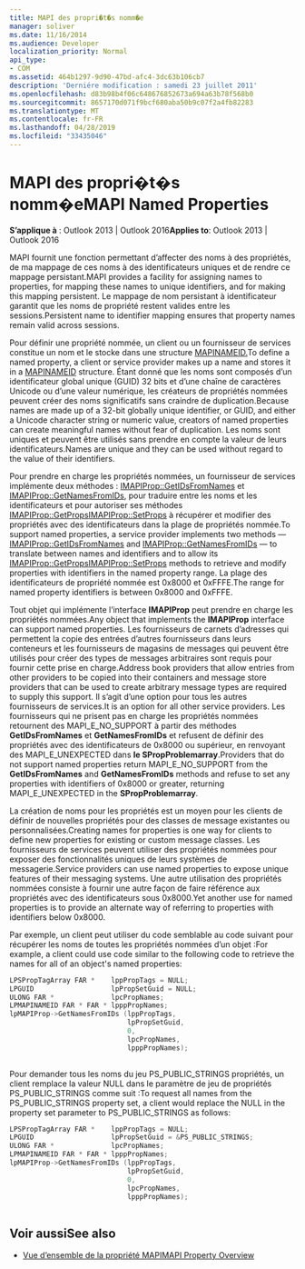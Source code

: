 ```yaml
---
title: MAPI des propri�t�s nomm�e
manager: soliver
ms.date: 11/16/2014
ms.audience: Developer
localization_priority: Normal
api_type:
- COM
ms.assetid: 464b1297-9d90-47bd-afc4-3dc63b106cb7
description: 'Derniére modification : samedi 23 juillet 2011'
ms.openlocfilehash: d83b98b4f06c648676852673a694a63b78f568b0
ms.sourcegitcommit: 8657170d071f9bcf680aba50b9c07f2a4fb82283
ms.translationtype: MT
ms.contentlocale: fr-FR
ms.lasthandoff: 04/28/2019
ms.locfileid: "33435046"
---
```

# <a name="mapi-named-properties"></a><span data-ttu-id="7541f-103">MAPI des propri�t�s nomm�e</span><span class="sxs-lookup"><span data-stu-id="7541f-103">MAPI Named Properties</span></span>
 
<span data-ttu-id="7541f-104">**S’applique à** : Outlook 2013 | Outlook 2016</span><span class="sxs-lookup"><span data-stu-id="7541f-104">**Applies to**: Outlook 2013 | Outlook 2016</span></span> 
  
<span data-ttu-id="7541f-105">MAPI fournit une fonction permettant d’affecter des noms à des propriétés, de ma mappage de ces noms à des identificateurs uniques et de rendre ce mappage persistant.</span><span class="sxs-lookup"><span data-stu-id="7541f-105">MAPI provides a facility for assigning names to properties, for mapping these names to unique identifiers, and for making this mapping persistent.</span></span> <span data-ttu-id="7541f-106">Le mappage de nom persistant à identificateur garantit que les noms de propriété restent valides entre les sessions.</span><span class="sxs-lookup"><span data-stu-id="7541f-106">Persistent name to identifier mapping ensures that property names remain valid across sessions.</span></span>
  
<span data-ttu-id="7541f-107">Pour définir une propriété nommée, un client ou un fournisseur de services constitue un nom et le stocke dans une structure [MAPINAMEID.](mapinameid.md)</span><span class="sxs-lookup"><span data-stu-id="7541f-107">To define a named property, a client or service provider makes up a name and stores it in a [MAPINAMEID](mapinameid.md) structure.</span></span> <span data-ttu-id="7541f-108">Étant donné que les noms sont composés d’un identificateur global unique (GUID) 32 bits et d’une chaîne de caractères Unicode ou d’une valeur numérique, les créateurs de propriétés nommées peuvent créer des noms significatifs sans craindre de duplication.</span><span class="sxs-lookup"><span data-stu-id="7541f-108">Because names are made up of a 32-bit globally unique identifier, or GUID, and either a Unicode character string or numeric value, creators of named properties can create meaningful names without fear of duplication.</span></span> <span data-ttu-id="7541f-109">Les noms sont uniques et peuvent être utilisés sans prendre en compte la valeur de leurs identificateurs.</span><span class="sxs-lookup"><span data-stu-id="7541f-109">Names are unique and they can be used without regard to the value of their identifiers.</span></span> 
  
<span data-ttu-id="7541f-110">Pour prendre en charge les propriétés nommées, un fournisseur de services implémente deux méthodes : [IMAPIProp::GetIDsFromNames](imapiprop-getidsfromnames.md) et [IMAPIProp::GetNamesFromIDs,](imapiprop-getnamesfromids.md) pour traduire entre les noms et les identificateurs et pour autoriser ses méthodes [IMAPIProp::GetProps](imapiprop-getprops.md)[IMAPIProp::SetProps](imapiprop-setprops.md) à récupérer et modifier des propriétés avec des identificateurs dans la plage de propriétés nommée.</span><span class="sxs-lookup"><span data-stu-id="7541f-110">To support named properties, a service provider implements two methods — [IMAPIProp::GetIDsFromNames](imapiprop-getidsfromnames.md) and [IMAPIProp::GetNamesFromIDs](imapiprop-getnamesfromids.md) — to translate between names and identifiers and to allow its [IMAPIProp::GetProps](imapiprop-getprops.md)[IMAPIProp::SetProps](imapiprop-setprops.md) methods to retrieve and modify properties with identifiers in the named property range.</span></span> <span data-ttu-id="7541f-111">La plage des identificateurs de propriété nommée est 0x8000 et 0xFFFE.</span><span class="sxs-lookup"><span data-stu-id="7541f-111">The range for named property identifiers is between 0x8000 and 0xFFFE.</span></span> 
  
<span data-ttu-id="7541f-112">Tout objet qui implémente l’interface **IMAPIProp** peut prendre en charge les propriétés nommées.</span><span class="sxs-lookup"><span data-stu-id="7541f-112">Any object that implements the **IMAPIProp** interface can support named properties.</span></span> <span data-ttu-id="7541f-113">Les fournisseurs de carnets d’adresses qui permettent la copie des entrées d’autres fournisseurs dans leurs conteneurs et les fournisseurs de magasins de messages qui peuvent être utilisés pour créer des types de messages arbitraires sont requis pour fournir cette prise en charge.</span><span class="sxs-lookup"><span data-stu-id="7541f-113">Address book providers that allow entries from other providers to be copied into their containers and message store providers that can be used to create arbitrary message types are required to supply this support.</span></span> <span data-ttu-id="7541f-114">Il s’agit d’une option pour tous les autres fournisseurs de services.</span><span class="sxs-lookup"><span data-stu-id="7541f-114">It is an option for all other service providers.</span></span> <span data-ttu-id="7541f-115">Les fournisseurs qui ne prisent pas en charge les propriétés nommées retournent des MAPI_E_NO_SUPPORT à partir des méthodes **GetIDsFromNames** et **GetNamesFromIDs** et refusent de définir des propriétés avec des identificateurs de 0x8000 ou supérieur, en renvoyant des MAPI_E_UNEXPECTED dans **le SPropProblemarray**.</span><span class="sxs-lookup"><span data-stu-id="7541f-115">Providers that do not support named properties return MAPI_E_NO_SUPPORT from the **GetIDsFromNames** and **GetNamesFromIDs** methods and refuse to set any properties with identifiers of 0x8000 or greater, returning MAPI_E_UNEXPECTED in the **SPropProblemarray**.</span></span>
  
<span data-ttu-id="7541f-116">La création de noms pour les propriétés est un moyen pour les clients de définir de nouvelles propriétés pour des classes de message existantes ou personnalisées.</span><span class="sxs-lookup"><span data-stu-id="7541f-116">Creating names for properties is one way for clients to define new properties for existing or custom message classes.</span></span> <span data-ttu-id="7541f-117">Les fournisseurs de services peuvent utiliser des propriétés nommées pour exposer des fonctionnalités uniques de leurs systèmes de messagerie.</span><span class="sxs-lookup"><span data-stu-id="7541f-117">Service providers can use named properties to expose unique features of their messaging systems.</span></span> <span data-ttu-id="7541f-118">Une autre utilisation des propriétés nommées consiste à fournir une autre façon de faire référence aux propriétés avec des identificateurs sous 0x8000.</span><span class="sxs-lookup"><span data-stu-id="7541f-118">Yet another use for named properties is to provide an alternate way of referring to properties with identifiers below 0x8000.</span></span> 
  
<span data-ttu-id="7541f-119">Par exemple, un client peut utiliser du code semblable au code suivant pour récupérer les noms de toutes les propriétés nommées d’un objet :</span><span class="sxs-lookup"><span data-stu-id="7541f-119">For example, a client could use code similar to the following code to retrieve the names for all of an object's named properties:</span></span>
  
```cpp
LPSPropTagArray FAR *    lppPropTags = NULL;
LPGUID                   lpPropSetGuid = NULL;
ULONG FAR *              lpcPropNames;
LPMAPINAMEID FAR * FAR * lpppPropNames;
lpMAPIProp->GetNamesFromIDs (lppPropTags,
                             lpPropSetGuid,
                             0,
                             lpcPropNames,
                             lpppPropNames);
 
```

<span data-ttu-id="7541f-120">Pour demander tous les noms du jeu PS_PUBLIC_STRINGS propriétés, un client remplace la valeur NULL dans le paramètre de jeu de propriétés PS_PUBLIC_STRINGS comme suit :</span><span class="sxs-lookup"><span data-stu-id="7541f-120">To request all names from the PS_PUBLIC_STRINGS property set, a client would replace the NULL in the property set parameter to PS_PUBLIC_STRINGS as follows:</span></span> 
  
```cpp
LPSPropTagArray FAR *    lppPropTags = NULL;
LPGUID                   lpPropSetGuid = &PS_PUBLIC_STRINGS;
ULONG FAR *              lpcPropNames;
LPMAPINAMEID FAR * FAR * lpppPropNames;
lpMAPIProp->GetNamesFromIDs (lppPropTags,
                             lpPropSetGuid,
                             0,
                             lpcPropNames,
                             lpppPropNames);
 
```

## <a name="see-also"></a><span data-ttu-id="7541f-121">Voir aussi</span><span class="sxs-lookup"><span data-stu-id="7541f-121">See also</span></span>

- [<span data-ttu-id="7541f-122">Vue d’ensemble de la propriété MAPI</span><span class="sxs-lookup"><span data-stu-id="7541f-122">MAPI Property Overview</span></span>](mapi-property-overview.md)

